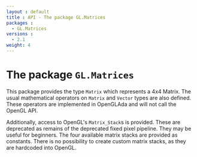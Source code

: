 ```yaml
---
layout : default
title : API - The package GL.Matrices
packages :
  - GL.Matrices
versions :
  - 2.1
weight: 4
---
```


# The package `GL.Matrices`

This package provides the type `Matrix` which represents a 4x4 Matrix. The usual
mathematical operators on `Matrix` and `Vector` types are also defined. These operators
are implemented in OpenGLAda and will not call the OpenGL API.

Additionally, access to OpenGL's `Matrix_Stack`s is provided. These are deprecated as
remains of the deprecated fixed pixel pipeline. They may be useful for beginners. The four
available matrix stacks are provided as constants. There is no possibility to create
custom matrix stacks, as they are hardcoded into OpenGL.